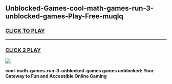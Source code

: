 
## Unblocked-Games-cool-math-games-run-3-unblocked-games-Play-Free-muqlq
<h3>
<a href="https://premium76.site?title=cool-math-games-run-3-unblocked-games&ref=21A">CLICK TO PLAY</a></h3>
<hr>

<h3>
<a href="https://premium76.site?title=cool-math-games-run-3-unblocked-games&ref=21A">CLICK 2 PLAY</a>
  
</h3>

<a href="https://premium76.site?title=cool-math-games-run-3-unblocked-games&ref=21A"><img src="https://clearcache.store/games.png"></a>


**cool-math-games-run-3-unblocked-games games unblocked: Your Gateway to Fun and Accessible Online Gaming**

